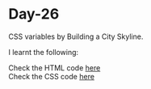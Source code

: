 # Day-26
CSS variables by Building a City Skyline.

I learnt the following:


Check the HTML code [here](./full-code.html)  
Check the CSS code [here](./full-code.css)
